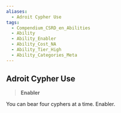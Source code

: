 ```yaml
---
aliases:
  - Adroit Cypher Use
tags:
  - Compendium_CSRD_en_Abilities
  - Ability
  - Ability_Enabler
  - Ability_Cost_NA
  - Ability_Tier_High
  - Ability_Categories_Meta
---
```

  
    
## Adroit Cypher Use    
>**Enabler**  
    
You can bear four cyphers at a time. Enabler.
